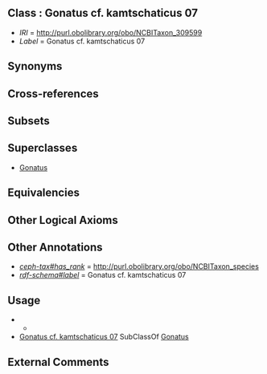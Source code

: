 
## Class : Gonatus cf. kamtschaticus 07

 * *IRI* = http://purl.obolibrary.org/obo/NCBITaxon_309599
 * *Label* = Gonatus cf. kamtschaticus 07

## Synonyms


## Cross-references


## Subsets


## Superclasses

 * [Gonatus](../../NCBITaxon/11/NCBITaxon_61711.md)

## Equivalencies


## Other Logical Axioms


## Other Annotations

 * *[ceph-tax#has_rank](../../ceph-tax#has/nk/ceph-tax#has_rank.md)* = http://purl.obolibrary.org/obo/NCBITaxon_species
 * *[rdf-schema#label](../../el/rdf-schema#label.md)* = Gonatus cf. kamtschaticus 07

## Usage

 * -
 * [Gonatus cf. kamtschaticus 07](../../NCBITaxon/99/NCBITaxon_309599.md) SubClassOf [Gonatus](../../NCBITaxon/11/NCBITaxon_61711.md)

## External Comments

